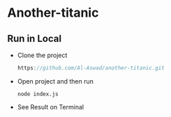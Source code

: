 # Another-titanic

## Run in Local

- Clone the project

  ```js
  https://github.com/Al-Aswad/another-titanic.git
  ```

- Open project and then run
  ```
  node index.js
  ```
- See Result on Terminal

